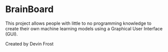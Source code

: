 # BrainBoard
This project allows people with little to no programming knowledge to create their own machine learning models using a Graphical User Interface (GUI).

Created by Devin Frost
